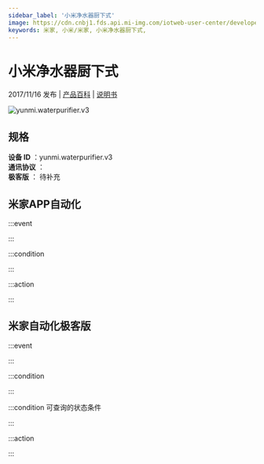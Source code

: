 ```yaml
---
sidebar_label: '小米净水器厨下式'
image: https://cdn.cnbj1.fds.api.mi-img.com/iotweb-user-center/developer_1679047511374elZcKIgz.png?GalaxyAccessKeyId=AKVGLQWBOVIRQ3XLEW&Expires=9223372036854775807&Signature=lN1uQ67JERnaSseK0shDr7NR2ug=
keywords: 米家, 小米/米家, 小米净水器厨下式, 
---
```

# 小米净水器厨下式

2017/11/16 发布 | [产品百科](https://home.mi.com/webapp/content/baike/product/index.html?model=yunmi.waterpurifier.v3/) | [说明书](https://home.mi.com/views/introduction.html?model=yunmi.waterpurifier.v3&region=cn)

![yunmi.waterpurifier.v3](https://cdn.cnbj1.fds.api.mi-img.com/iotweb-user-center/developer_1679047511374elZcKIgz.png?GalaxyAccessKeyId=AKVGLQWBOVIRQ3XLEW&Expires=9223372036854775807&Signature=lN1uQ67JERnaSseK0shDr7NR2ug=)

## 规格  
> 
**设备 ID** ：yunmi.waterpurifier.v3  
**通讯协议** ：  
**极客版**  ： 待补充 


## 米家APP自动化  

:::event  

:::

:::condition  

:::

:::action   

:::

## 米家自动化极客版  

:::event  

:::

:::condition  

:::

:::condition 可查询的状态条件  

:::

:::action  

:::

        
